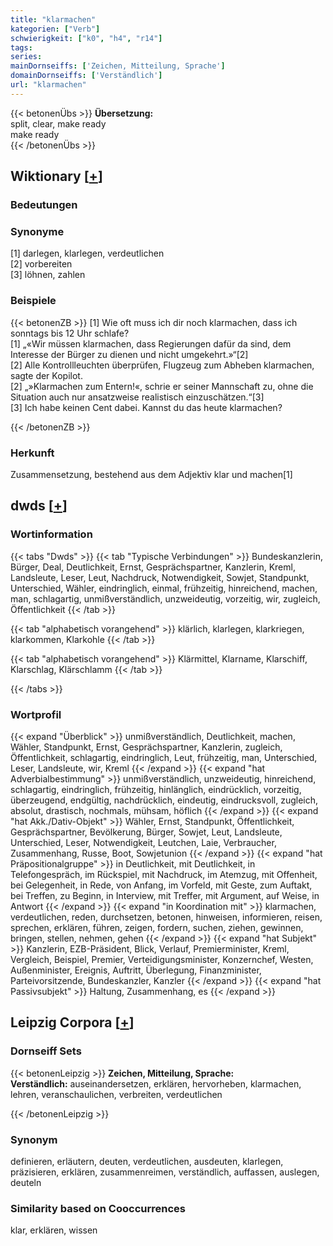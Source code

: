 ```yaml
---
title: "klarmachen"
kategorien: ["Verb"]
schwierigkeit: ["k0", "h4", "r14"]
tags:
series:
mainDornseiffs: ['Zeichen, Mitteilung, Sprache']
domainDornseiffs: ['Verständlich']
url: "klarmachen"
---
```


{{< betonenÜbs >}}
**Übersetzung:**  
split, clear, make ready  
make ready  
{{< /betonenÜbs >}}

## Wiktionary [[+](https://de.wiktionary.org/wiki/klarmachen)]

### Bedeutungen

### Synonyme
[1] darlegen, klarlegen, verdeutlichen  
[2] vorbereiten  
[3] löhnen, zahlen  

### Beispiele
{{< betonenZB >}}
[1] Wie oft muss ich dir noch klarmachen, dass ich sonntags bis 12 Uhr schlafe?  
[1] „«Wir müssen klarmachen, dass Regierungen dafür da sind, dem Interesse der Bürger zu dienen und nicht umgekehrt.»“[2]  
[2] Alle Kontrollleuchten überprüfen, Flugzeug zum Abheben klarmachen, sagte der Kopilot.  
[2] „»Klarmachen zum Entern!«, schrie er seiner Mannschaft zu, ohne die Situation auch nur ansatzweise realistisch einzuschätzen.“[3]  
[3] Ich habe keinen Cent dabei. Kannst du das heute klarmachen?  

{{< /betonenZB >}}
### Herkunft
Zusammensetzung, bestehend aus dem Adjektiv klar und machen[1]  



## dwds [[+](https://www.dwds.de/wb/klarmachen)]

### Wortinformation
{{< tabs "Dwds" >}}
{{< tab "Typische Verbindungen" >}}
Bundeskanzlerin, Bürger, Deal, Deutlichkeit, Ernst, Gesprächspartner, Kanzlerin, Kreml, Landsleute, Leser, Leut, Nachdruck, Notwendigkeit, Sowjet, Standpunkt, Unterschied, Wähler, eindringlich, einmal, frühzeitig, hinreichend, machen, man, schlagartig, unmißverständlich, unzweideutig, vorzeitig, wir, zugleich, Öffentlichkeit
{{< /tab >}}

{{< tab "alphabetisch vorangehend" >}}
klärlich, klarlegen, klarkriegen, klarkommen, Klarkohle
{{< /tab >}}

{{< tab "alphabetisch vorangehend" >}}
Klärmittel, Klarname, Klarschiff, Klarschlag, Klärschlamm
{{< /tab >}}

{{< /tabs >}}

### Wortprofil
{{< expand "Überblick" >}} unmißverständlich, Deutlichkeit, machen, Wähler, Standpunkt, Ernst, Gesprächspartner, Kanzlerin, zugleich, Öffentlichkeit, schlagartig, eindringlich, Leut, frühzeitig, man, Unterschied, Leser, Landsleute, wir, Kreml {{< /expand >}}
{{< expand "hat Adverbialbestimmung" >}} unmißverständlich, unzweideutig, hinreichend, schlagartig, eindringlich, frühzeitig, hinlänglich, eindrücklich, vorzeitig, überzeugend, endgültig, nachdrücklich, eindeutig, eindrucksvoll, zugleich, absolut, drastisch, nochmals, mühsam, höflich {{< /expand >}}
{{< expand "hat Akk./Dativ-Objekt" >}} Wähler, Ernst, Standpunkt, Öffentlichkeit, Gesprächspartner, Bevölkerung, Bürger, Sowjet, Leut, Landsleute, Unterschied, Leser, Notwendigkeit, Leutchen, Laie, Verbraucher, Zusammenhang, Russe, Boot, Sowjetunion {{< /expand >}}
{{< expand "hat Präpositionalgruppe" >}} in Deutlichkeit, mit Deutlichkeit, in Telefongespräch, im Rückspiel, mit Nachdruck, im Atemzug, mit Offenheit, bei Gelegenheit, in Rede, von Anfang, im Vorfeld, mit Geste, zum Auftakt, bei Treffen, zu Beginn, in Interview, mit Treffer, mit Argument, auf Weise, in Antwort {{< /expand >}}
{{< expand "in Koordination mit" >}} klarmachen, verdeutlichen, reden, durchsetzen, betonen, hinweisen, informieren, reisen, sprechen, erklären, führen, zeigen, fordern, suchen, ziehen, gewinnen, bringen, stellen, nehmen, gehen {{< /expand >}}
{{< expand "hat Subjekt" >}} Kanzlerin, EZB-Präsident, Blick, Verlauf, Premierminister, Kreml, Vergleich, Beispiel, Premier, Verteidigungsminister, Konzernchef, Westen, Außenminister, Ereignis, Auftritt, Überlegung, Finanzminister, Parteivorsitzende, Bundeskanzler, Kanzler {{< /expand >}}
{{< expand "hat Passivsubjekt" >}} Haltung, Zusammenhang, es {{< /expand >}}

## Leipzig Corpora [[+](https://corpora.uni-leipzig.de/en/res?word=klarmachen&corpusId=deu_newscrawl-public_2018)]

### Dornseiff Sets
{{< betonenLeipzig >}}
**Zeichen, Mitteilung, Sprache:**  
**Verständlich:** auseinandersetzen, erklären, hervorheben, klarmachen, lehren, veranschaulichen, verbreiten, verdeutlichen  

{{< /betonenLeipzig >}}

### Synonym
definieren, erläutern, deuten, verdeutlichen, ausdeuten, klarlegen, präzisieren, erklären, zusammenreimen, verständlich, auffassen, auslegen, deuteln


### Similarity based on Cooccurrences
klar, erklären, wissen

